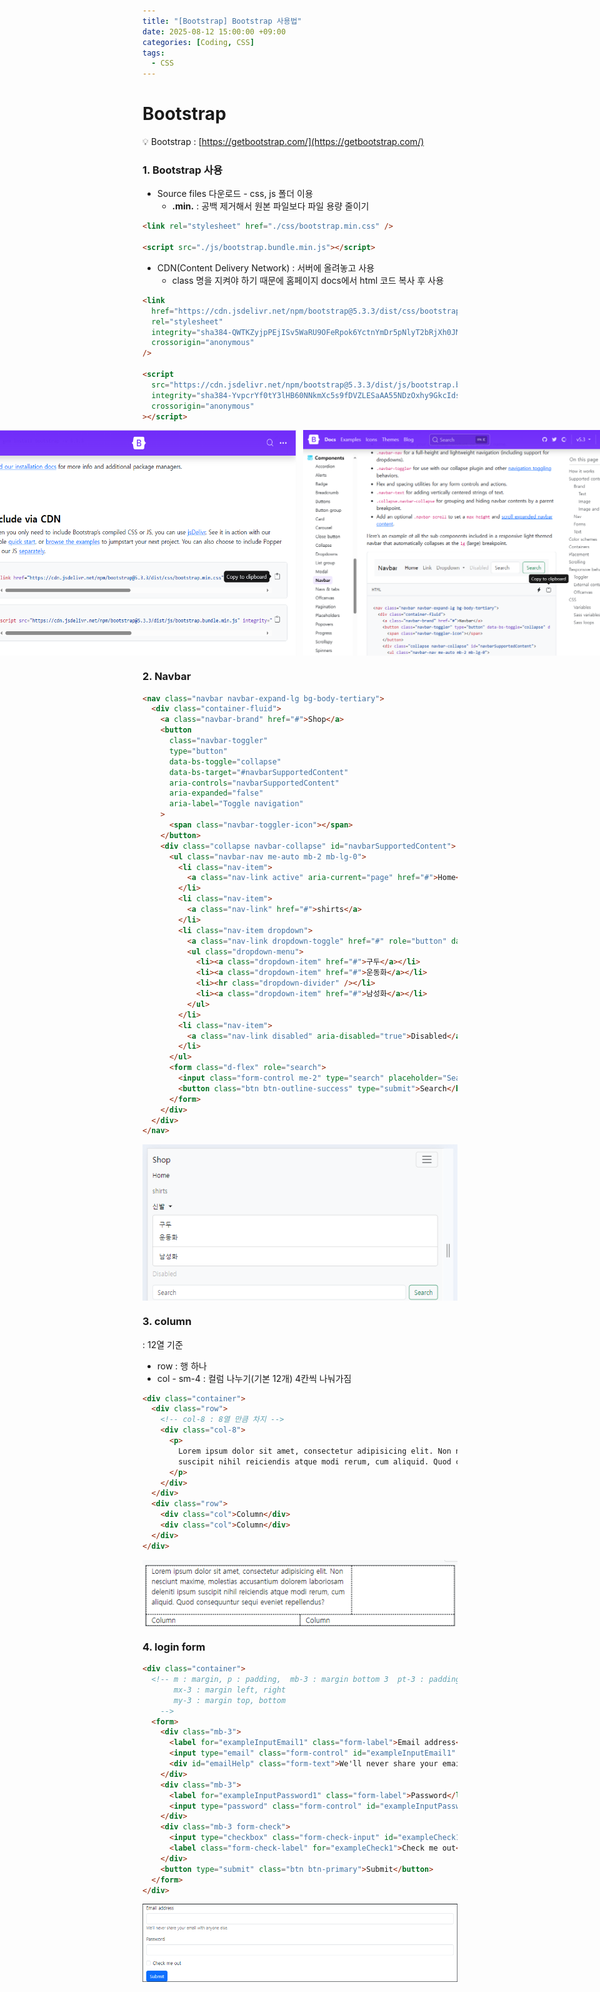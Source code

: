 ```yaml
---
title: "[Bootstrap] Bootstrap 사용법"
date: 2025-08-12 15:00:00 +09:00
categories: [Coding, CSS]
tags:
  - CSS
---
```


# Bootstrap

💡 Bootstrap : [https://getbootstrap.com/](https://getbootstrap.com/)

### 1. Bootstrap 사용

- Source files 다운로드 - css, js 폴더 이용
    - **.min.** : 공백 제거해서 원본 파일보다 파일 용량 줄이기

```html
<link rel="stylesheet" href="./css/bootstrap.min.css" />

<script src="./js/bootstrap.bundle.min.js"></script>
```

- CDN(Content Delivery Network) : 서버에 올려놓고 사용
    - class 명을 지켜야 하기 때문에 홈페이지 docs에서 html 코드 복사 후 사용

```html
<link
  href="https://cdn.jsdelivr.net/npm/bootstrap@5.3.3/dist/css/bootstrap.min.css"
  rel="stylesheet"
  integrity="sha384-QWTKZyjpPEjISv5WaRU9OFeRpok6YctnYmDr5pNlyT2bRjXh0JMhjY6hW+ALEwIH"
  crossorigin="anonymous"
/>

<script
  src="https://cdn.jsdelivr.net/npm/bootstrap@5.3.3/dist/js/bootstrap.bundle.min.js"
  integrity="sha384-YvpcrYf0tY3lHB60NNkmXc5s9fDVZLESaAA55NDzOxhy9GkcIdslK1eN7N6jIeHz"
  crossorigin="anonymous"
></script>
```

<div style="display: flex; justify-content: center; gap: 10px;">
	<img src="/assets/img/Coding/CSS/Bootstrap/Untitled.png" align="center" alt="boot1">
  <img src="/assets/img/Coding/CSS/Bootstrap/Untitled 1.png" align="center" alt="boot2">
</div>

### 2. Navbar

```html
<nav class="navbar navbar-expand-lg bg-body-tertiary">
  <div class="container-fluid">
    <a class="navbar-brand" href="#">Shop</a>
    <button
      class="navbar-toggler"
      type="button"
      data-bs-toggle="collapse"
      data-bs-target="#navbarSupportedContent"
      aria-controls="navbarSupportedContent"
      aria-expanded="false"
      aria-label="Toggle navigation"
    >
      <span class="navbar-toggler-icon"></span>
    </button>
    <div class="collapse navbar-collapse" id="navbarSupportedContent">
      <ul class="navbar-nav me-auto mb-2 mb-lg-0">
        <li class="nav-item">
          <a class="nav-link active" aria-current="page" href="#">Home</a>
        </li>
        <li class="nav-item">
          <a class="nav-link" href="#">shirts</a>
        </li>
        <li class="nav-item dropdown">
          <a class="nav-link dropdown-toggle" href="#" role="button" data-bs-toggle="dropdown" aria-expanded="false"> 신발 </a>
          <ul class="dropdown-menu">
            <li><a class="dropdown-item" href="#">구두</a></li>
            <li><a class="dropdown-item" href="#">운동화</a></li>
            <li><hr class="dropdown-divider" /></li>
            <li><a class="dropdown-item" href="#">남성화</a></li>
          </ul>
        </li>
        <li class="nav-item">
          <a class="nav-link disabled" aria-disabled="true">Disabled</a>
        </li>
      </ul>
      <form class="d-flex" role="search">
        <input class="form-control me-2" type="search" placeholder="Search" aria-label="Search" />
        <button class="btn btn-outline-success" type="submit">Search</button>
      </form>
    </div>
  </div>
</nav>
```

<img src="/assets/img/Coding/CSS/Bootstrap/Untitled 2.png" align="center" alt="boot3">

### 3. column

: 12열 기준

- row : 행 하나
- col - sm-4 : 컬럼 나누기(기본 12개) 4칸씩 나눠가짐

```html
<div class="container">
  <div class="row">
    <!-- col-8 : 8열 만큼 차지 -->
    <div class="col-8">
      <p>
        Lorem ipsum dolor sit amet, consectetur adipisicing elit. Non nesciunt maxime, molestias accusantium dolorem laboriosam deleniti ipsum
        suscipit nihil reiciendis atque modi rerum, cum aliquid. Quod consequuntur sequi eveniet repellendus?
      </p>
    </div>
  </div>
  <div class="row">
    <div class="col">Column</div>
    <div class="col">Column</div>
  </div>
</div>
```

<img src="/assets/img/Coding/CSS/Bootstrap/Untitled 3.png" align="center" alt="boot4">

### 4. login form

```html
<div class="container">
  <!-- m : margin, p : padding,  mb-3 : margin bottom 3  pt-3 : padding top 3
       mx-3 : margin left, right 
       my-3 : margin top, bottom
    -->
  <form>
    <div class="mb-3">
      <label for="exampleInputEmail1" class="form-label">Email address</label>
      <input type="email" class="form-control" id="exampleInputEmail1" aria-describedby="emailHelp" />
      <div id="emailHelp" class="form-text">We'll never share your email with anyone else.</div>
    </div>
    <div class="mb-3">
      <label for="exampleInputPassword1" class="form-label">Password</label>
      <input type="password" class="form-control" id="exampleInputPassword1" />
    </div>
    <div class="mb-3 form-check">
      <input type="checkbox" class="form-check-input" id="exampleCheck1" />
      <label class="form-check-label" for="exampleCheck1">Check me out</label>
    </div>
    <button type="submit" class="btn btn-primary">Submit</button>
  </form>
</div>
```

<img src="/assets/img/Coding/CSS/Bootstrap/Untitled 4.png" align="center" alt="boot5">
